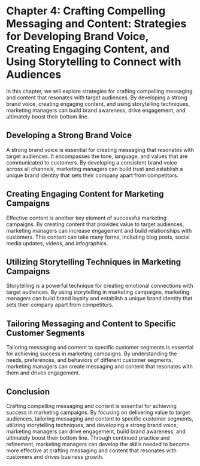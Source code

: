 Chapter 4: Crafting Compelling Messaging and Content: Strategies for Developing Brand Voice, Creating Engaging Content, and Using Storytelling to Connect with Audiences
========================================================================================================================================================================

In this chapter, we will explore strategies for crafting compelling messaging and content that resonates with target audiences. By developing a strong brand voice, creating engaging content, and using storytelling techniques, marketing managers can build brand awareness, drive engagement, and ultimately boost their bottom line.

Developing a Strong Brand Voice
-------------------------------

A strong brand voice is essential for creating messaging that resonates with target audiences. It encompasses the tone, language, and values that are communicated to customers. By developing a consistent brand voice across all channels, marketing managers can build trust and establish a unique brand identity that sets their company apart from competitors.

Creating Engaging Content for Marketing Campaigns
-------------------------------------------------

Effective content is another key element of successful marketing campaigns. By creating content that provides value to target audiences, marketing managers can increase engagement and build relationships with customers. This content can take many forms, including blog posts, social media updates, videos, and infographics.

Utilizing Storytelling Techniques in Marketing Campaigns
--------------------------------------------------------

Storytelling is a powerful technique for creating emotional connections with target audiences. By using storytelling in marketing campaigns, marketing managers can build brand loyalty and establish a unique brand identity that sets their company apart from competitors.

Tailoring Messaging and Content to Specific Customer Segments
-------------------------------------------------------------

Tailoring messaging and content to specific customer segments is essential for achieving success in marketing campaigns. By understanding the needs, preferences, and behaviors of different customer segments, marketing managers can create messaging and content that resonates with them and drives engagement.

Conclusion
----------

Crafting compelling messaging and content is essential for achieving success in marketing campaigns. By focusing on delivering value to target audiences, tailoring messaging and content to specific customer segments, utilizing storytelling techniques, and developing a strong brand voice, marketing managers can drive engagement, build brand awareness, and ultimately boost their bottom line. Through continued practice and refinement, marketing managers can develop the skills needed to become more effective at crafting messaging and content that resonates with customers and drives business growth.
